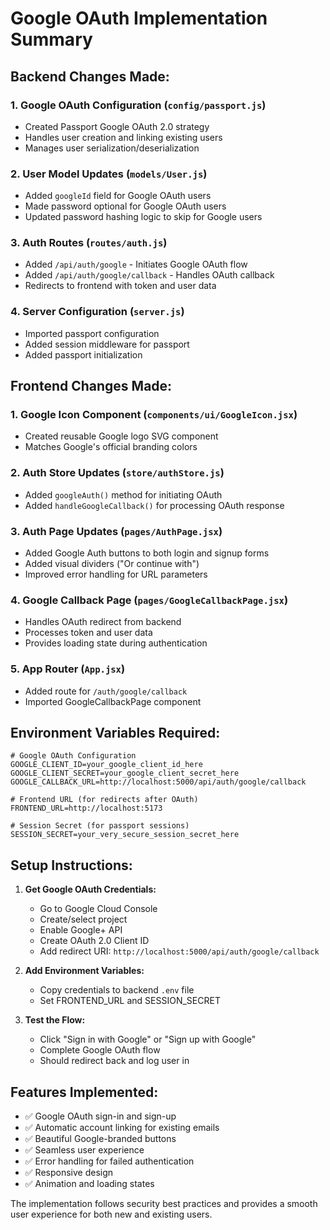# Google OAuth Implementation Summary

## Backend Changes Made:

### 1. Google OAuth Configuration (`config/passport.js`)
- Created Passport Google OAuth 2.0 strategy
- Handles user creation and linking existing users
- Manages user serialization/deserialization

### 2. User Model Updates (`models/User.js`)
- Added `googleId` field for Google OAuth users
- Made password optional for Google OAuth users
- Updated password hashing logic to skip for Google users

### 3. Auth Routes (`routes/auth.js`)
- Added `/api/auth/google` - Initiates Google OAuth flow
- Added `/api/auth/google/callback` - Handles OAuth callback
- Redirects to frontend with token and user data

### 4. Server Configuration (`server.js`)
- Imported passport configuration
- Added session middleware for passport
- Added passport initialization

## Frontend Changes Made:

### 1. Google Icon Component (`components/ui/GoogleIcon.jsx`)
- Created reusable Google logo SVG component
- Matches Google's official branding colors

### 2. Auth Store Updates (`store/authStore.js`)
- Added `googleAuth()` method for initiating OAuth
- Added `handleGoogleCallback()` for processing OAuth response

### 3. Auth Page Updates (`pages/AuthPage.jsx`)
- Added Google Auth buttons to both login and signup forms
- Added visual dividers ("Or continue with")
- Improved error handling for URL parameters

### 4. Google Callback Page (`pages/GoogleCallbackPage.jsx`)
- Handles OAuth redirect from backend
- Processes token and user data
- Provides loading state during authentication

### 5. App Router (`App.jsx`)
- Added route for `/auth/google/callback`
- Imported GoogleCallbackPage component

## Environment Variables Required:

```env
# Google OAuth Configuration
GOOGLE_CLIENT_ID=your_google_client_id_here
GOOGLE_CLIENT_SECRET=your_google_client_secret_here
GOOGLE_CALLBACK_URL=http://localhost:5000/api/auth/google/callback

# Frontend URL (for redirects after OAuth)
FRONTEND_URL=http://localhost:5173

# Session Secret (for passport sessions)
SESSION_SECRET=your_very_secure_session_secret_here
```

## Setup Instructions:

1. **Get Google OAuth Credentials:**
   - Go to Google Cloud Console
   - Create/select project
   - Enable Google+ API
   - Create OAuth 2.0 Client ID
   - Add redirect URI: `http://localhost:5000/api/auth/google/callback`

2. **Add Environment Variables:**
   - Copy credentials to backend `.env` file
   - Set FRONTEND_URL and SESSION_SECRET

3. **Test the Flow:**
   - Click "Sign in with Google" or "Sign up with Google"
   - Complete Google OAuth flow
   - Should redirect back and log user in

## Features Implemented:

- ✅ Google OAuth sign-in and sign-up
- ✅ Automatic account linking for existing emails
- ✅ Beautiful Google-branded buttons
- ✅ Seamless user experience
- ✅ Error handling for failed authentication
- ✅ Responsive design
- ✅ Animation and loading states

The implementation follows security best practices and provides a smooth user experience for both new and existing users.
